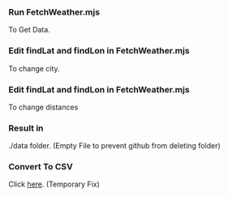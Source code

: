 ### Run FetchWeather.mjs
To Get Data.
### Edit findLat and findLon in FetchWeather.mjs
To change city.
### Edit findLat and findLon in FetchWeather.mjs
To change distances
### Result in
./data folder. (Empty File to prevent github from deleting folder)
### Convert To CSV
Click [here](https://www.convertcsv.com/json-to-csv.htm). (Temporary Fix)
